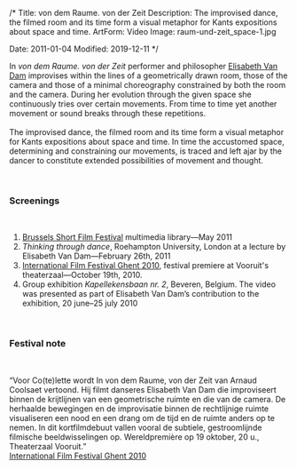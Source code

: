 /*
Title: von dem Raume. von der Zeit
Description: The improvised dance, the filmed room and its time form a visual metaphor for Kants expositions about space and time.
ArtForm: Video
Image: raum-und-zeit_space-1.jpg

Date: 2011-01-04
Modified: 2019-12-11
*/

In <em>von dem Raume. von der Zeit</em> performer and philosopher <a href="http://elisabethvandam.com/" target="_blank">Elisabeth Van Dam</a>
improvises within the lines of a geometrically drawn room, those of the camera and those of a minimal choreography constrained by both the room and the camera.
During her evolution through the given space she continuously tries over certain movements.
From time to time yet another movement or sound breaks through these repetitions.  
<br>
The improvised dance, the filmed room and its time form a visual metaphor for Kants expositions about space and time.
In time the accustomed space, determining and constraining our movements, is traced and left ajar by the dancer to constitute extended possibilities of movement and thought.

<br>

### Screenings
<br>

 1. <a href="http://www.courtmetrage.be/" target="_blank">Brussels Short Film Festival</a> multimedia library&mdash;May 2011
 2. *Thinking through dance*, Roehampton University, London at a lecture by Elisabeth Van Dam&mdash;February 26th, 2011
 3. <a href='https://www.filmfestival.be/nl/archief/festival-edities/von-dem-raume-von-der-zeit/10-K211' target='_blank'>International Film Festival Ghent 2010</a>, festival premiere at Vooruit's theaterzaal&mdash;October 19th, 2010.
 4. Group exhibition *Kapellekensbaan nr. 2*, Beveren, Belgium. The video was presented as part of Elisabeth Van Dam’s contribution to the exhibition, 20 june&ndash;25 july 2010

<br>

### Festival note
<br>

“Voor Co(te)lette wordt In von dem Raume, von der Zeit van Arnaud Coolsaet vertoond.
Hij filmt danseres Elisabeth Van Dam die improviseert binnen de krijtlijnen van een geometrische ruimte en die van de camera.
De herhaalde bewegingen en de improvisatie binnen de rechtlijnige ruimte visualiseren een nood en
een drang om de tijd en de ruimte anders op te nemen. In dit kortfilmdebuut vallen vooral de subtiele,
gestroomlijnde filmische beeldwisselingen op. Wereldpremière op 19 oktober, 20 u., Theaterzaal Vooruit.”  
<a href="https://www.filmfestival.be/nl/nieuws/mike-figgis-zit-vlaamse-topchoreografie-op-de-huid/18-10-2010/1171" target="_blank">International Film Festival Ghent 2010</a>
